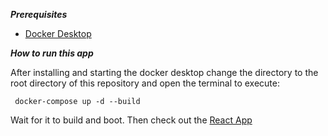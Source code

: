 ***Prerequisites***
- [Docker Desktop](https://www.docker.com/products/docker-desktop)

***How to run this app***


After installing and starting the docker desktop change the directory to the root directory of this repository and open the terminal to execute:


     docker-compose up -d --build

Wait for it to build and boot. 
Then check out the [React App](https://localhost:3000)